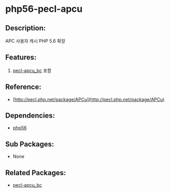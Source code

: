 # php56-pecl-apcu

## Description:

APC 사용자 캐시 PHP 5.6 확장

## Features:

1. [pecl-apcu\_bc](http://pecl.php.net/package/apcu_bc) 포함

## Reference:

* [http://pecl.php.net/package/APCu](http://pecl.php.net/package/APCu)

## Dependencies:

* [php56](pkg-addon-php56.md)

## Sub Packages:

* None

## Related Packages:

* [pecl-apcu\_bc](http://pecl.php.net/package/apcu_bc)

